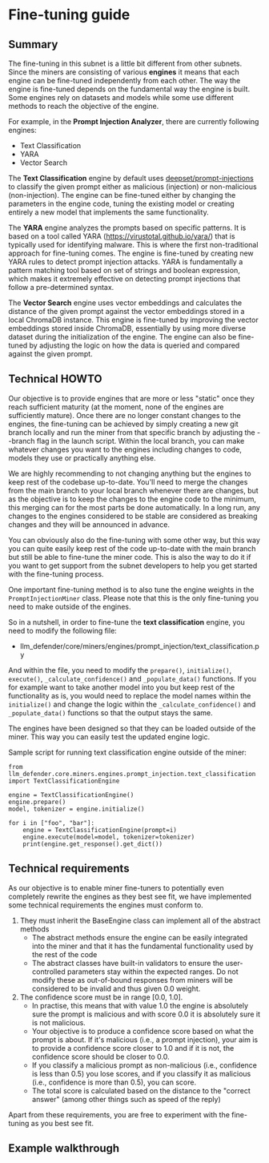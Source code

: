 # Fine-tuning guide
## Summary
The fine-tuning in this subnet is a little bit different from other subnets. Since the miners are consisting of various **engines** it means that each engine can be fine-tuned independently from each other. The way the engine is fine-tuned depends on the fundamental way the engine is built. Some engines rely on datasets and models while some use different methods to reach the objective of the engine.

For example, in the **Prompt Injection Analyzer**, there are currently following engines:
- Text Classification
- YARA
- Vector Search

The **Text Classification** engine by default uses [deepset/prompt-injections](https://huggingface.co/datasets/deepset/prompt-injections) to classify the given prompt either as malicious (injection) or non-malicious (non-injection). The engine can be fine-tuned either by changing the parameters in the engine code, tuning the existing model or creating entirely a new model that implements the same functionality.

The **YARA** engine analyzes the prompts based on specific patterns. It is based on a tool called YARA (https://virustotal.github.io/yara/) that is typically used for identifying malware. This is where the first non-traditional approach for fine-tuning comes. The engine is fine-tuned by creating new YARA rules to detect prompt injection attacks. YARA is fundamentally a pattern matching tool based on set of strings and boolean expression, which makes it extremely effective on detecting prompt injections that follow a pre-determined syntax.

The **Vector Search** engine uses vector embeddings and calculates the distance of the given prompt against the vector embeddings stored in a local ChromaDB instance. This engine is fine-tuned by improving the vector embeddings stored inside ChromaDB, essentially by using more diverse dataset during the initialization of the engine. The engine can also be fine-tuned by adjusting the logic on how the data is queried and compared against the given prompt. 

## Technical HOWTO
Our objective is to provide engines that are more or less "static" once they reach sufficient maturity (at the moment, none of the engines are sufficiently mature). Once there are no longer constant changes to the engines, the fine-tuning can be achieved by simply creating a new git branch locally and run the miner from that specific branch by adjusting the --branch flag in the launch script. Within the local branch, you can make whatever changes you want to the engines including changes to code, models they use or practically anything else.

We are highly recommending to not changing anything but the engines to keep rest of the codebase up-to-date. You'll need to merge the changes from the main branch to your local branch whenever there are changes, but as the objective is to keep the changes to the engine code to the minimum, this merging can for the most parts be done automatically. In a long run, any changes to the engines considered to be stable are considered as breaking changes and they will be announced in advance.

You can obviously also do the fine-tuning with some other way, but this way you can quite easily keep rest of the code up-to-date with the main branch but still be able to fine-tune the miner code. This is also the way to do it if you want to get support from the subnet developers to help you get started with the fine-tuning process.

One important fine-tuning method is to also tune the engine weights in the `PromptInjectionMiner` class. Please note that this is the only fine-tuning you need to make outside of the engines. 

So in a nutshell, in order to fine-tune the **text classification** engine, you need to modify the following file:
- llm_defender/core/miners/engines/prompt_injection/text_classification.py

And within the file, you need to modify the `prepare()`, `initialize()`, `execute()`, `_calculate_confidence()` and `_populate_data()` functions. If you for example want to take another model into you but keep rest of the functionality as is, you would need to replace the model names within the `initialize()` and change the logic within the `_calculate_confidence()` and `_populate_data()` functions so that the output stays the same.

The engines have been designed so that they can be loaded outside of the miner. This way you can easily test the updated engine logic. 

Sample script for running text classification engine outside of the miner:

```
from llm_defender.core.miners.engines.prompt_injection.text_classification import TextClassificationEngine

engine = TextClassificationEngine()
engine.prepare()
model, tokenizer = engine.initialize()

for i in ["foo", "bar"]:
    engine = TextClassificationEngine(prompt=i)
    engine.execute(model=model, tokenizer=tokenizer)
    print(engine.get_response().get_dict())
```

## Technical requirements
As our objective is to enable miner fine-tuners to potentially even completely rewrite the engines as they best see fit, we have implemented some technical requirements the engines must conform to. 

1. They must inherit the BaseEngine class can implement all of the abstract methods 
    - The abstract methods ensure the engine can be easily integrated into the miner and that it has the fundamental functionality used by the rest of the code
    - The abstract classes have built-in validators to ensure the user-controlled parameters stay within the expected ranges. Do not modify these as out-of-bound responses from miners will be considered to be invalid and thus given 0.0 weight.
2. The confidence score must be in range [0.0, 1.0].
    - In practise, this means that with value 1.0 the engine is absolutely sure the prompt is malicious and with score 0.0 it is absolutely sure it is not malicious. 
    - Your objective is to produce a confidence score based on what the prompt is about. If it's malicious (i.e., a prompt injection), your aim is to provide a confidence score closer to 1.0 and if it is not, the confidence score should be closer to 0.0.
    - If you classify a malicious prompt as non-malicious (i.e., confidence is less than 0.5) you lose scores, and if you classify it as malicious (i.e., confidence is more than 0.5), you can score.
    - The total score is calculated based on the distance to the "correct answer" (among other things such as speed of the reply)

Apart from these requirements, you are free to experiment with the fine-tuning as you best see fit. 

## Example walkthrough
